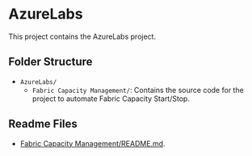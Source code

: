 # AzureLabs

This project contains the AzureLabs project.

## Folder Structure

- `AzureLabs/`
    - `Fabric Capacity Management/`: Contains the source code for the project to automate Fabric Capacity Start/Stop.


## Readme Files

- [Fabric Capacity Management/README.md](./Fabric%20Capacity%20Management/README.md).
